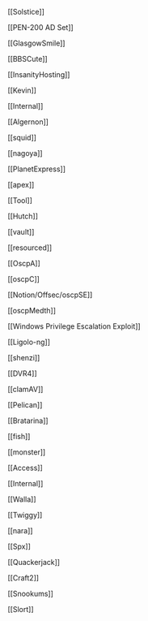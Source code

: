   

[[Solstice]]

[[PEN-200 AD Set]]

[[GlasgowSmile]]

[[BBSCute]]

[[InsanityHosting]]

[[Kevin]]

[[Internal]]

[[Algernon]]

[[squid]]

[[nagoya]]

[[PlanetExpress]]

[[apex]]

[[Tool]]

[[Hutch]]

[[vault]]

[[resourced]]

[[OscpA]]

[[oscpC]]

[[Notion/Offsec/oscpSE]]

[[oscpMedth]]

[[Windows Privilege Escalation Exploit]]

[[Ligolo-ng]]

[[shenzi]]

[[DVR4]]

[[clamAV]]

[[Pelican]]

[[Bratarina]]

[[fish]]

[[monster]]

[[Access]]

[[Internal]]

[[Walla]]

[[Twiggy]]

[[nara]]

[[Spx]]

[[Quackerjack]]

[[Craft2]]

[[Snookums]]

[[Slort]]